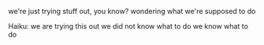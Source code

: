 we're just trying stuff out, you know? 
wondering what we're supposed to do

Haiku: 
we are trying this out
we did not know what to do
we know what to do